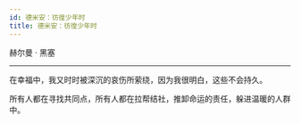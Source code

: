 ```yaml
---
id: 德米安：彷徨少年时
title: 德米安：彷徨少年时
---
```


赫尔曼 · 黑塞

---

在幸福中，我又时时被深沉的哀伤所萦绕，因为我很明白，这些不会持久。

所有人都在寻找共同点，所有人都在拉帮结社，推卸命运的责任，躲进温暖的人群中。
